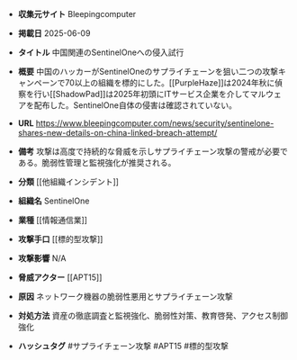 - **収集元サイト**
Bleepingcomputer

- **掲載日**
2025-06-09

- **タイトル**
中国関連のSentinelOneへの侵入試行

- **概要**
中国のハッカーがSentinelOneのサプライチェーンを狙い二つの攻撃キャンペーンで70以上の組織を標的にした。[[PurpleHaze]]は2024年秋に偵察を行い[[ShadowPad]]は2025年初頭にITサービス企業を介してマルウェアを配布した。SentinelOne自体の侵害は確認されていない。

- **URL**
https://www.bleepingcomputer.com/news/security/sentinelone-shares-new-details-on-china-linked-breach-attempt/

- **備考**
攻撃は高度で持続的な脅威を示しサプライチェーン攻撃の警戒が必要である。脆弱性管理と監視強化が推奨される。

- **分類**
[[他組織インシデント]]

- **組織名**
SentinelOne

- **業種**
[[情報通信業]]

- **攻撃手口**
[[標的型攻撃]]

- **攻撃影響**
N/A

- **脅威アクター**
[[APT15]]

- **原因**
ネットワーク機器の脆弱性悪用とサプライチェーン攻撃

- **対処方法**
資産の徹底調査と監視強化、脆弱性対策、教育啓発、アクセス制御強化

- **ハッシュタグ**
#サプライチェーン攻撃 #APT15 #標的型攻撃

